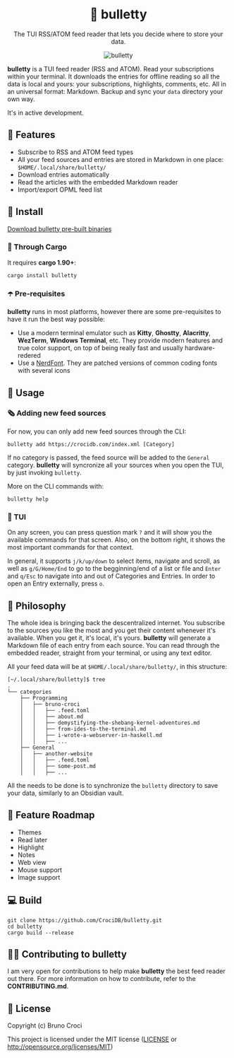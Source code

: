 <h1 align="center">📰 bulletty</h1>
<p align="center">The TUI RSS/ATOM feed reader that lets you decide where to store your data.</p>

<p align="center">
  <img src="img/screenshot.gif" alt="bulletty" />
</p>

**bulletty** is a TUI feed reader (RSS and ATOM). Read your subscriptions within your terminal. It downloads the entries for offline reading so all the data is local and yours: your subscriptions, highlights, comments, etc. All in an universal format: Markdown. Backup and sync your `data` directory your own way. 

It's in active development.

## 🔨 Features

 - Subscribe to RSS and ATOM feed types
 - All your feed sources and entries are stored in Markdown in one place: `$HOME/.local/share/bulletty/`
 - Download entries automatically
 - Read the articles with the embedded Markdown reader
 - Import/export OPML feed list

## 🚀 Install

[Download bulletty pre-built binaries](https://github.com/CrociDB/bulletty/releases)

### 🚚 Through Cargo

It requires **cargo 1.90+**:

```shell
cargo install bulletty
```

### ☂️ Pre-requisites

**bulletty** runs in most platforms, however there are some pre-requisites to have it run the best way possible:

- Use a modern terminal emulator such as **Kitty**, **Ghostty**, **Alacritty**, **WezTerm**, **Windows Terminal**, etc. They provide modern features and true color support, on top of being really fast and usually hardware-redered
- Use a [NerdFont](http://nerdfonts.com/). They are patched versions of common coding fonts with several icons

## 🚄 Usage

### 🗞️ Adding new feed sources

For now, you can only add new feed sources through the CLI:

```shell
bulletty add https://crocidb.com/index.xml [Category]
```

If no category is passed, the feed source will be added to the `General` category. **bulletty** will syncronize all your sources when you open the TUI, by just invoking `bulletty`.

More on the CLI commands with:

```shell
bulletty help
```

### 🧩 TUI

On any screen, you can press question mark `?` and it will show you the available commands for that screen. Also, on the bottom right, it shows the most important commands for that context.

In general, it supports `j/k/up/down` to select items, navigate and scroll, as well as `g/G/Home/End` to go to the begginning/end of a list or file and `Enter` and `q/Esc` to navigate into and out of Categories and Entries. In order to open an Entry externally, press `o`.

## 🏫 Philosophy

The whole idea is bringing back the descentralized internet. You subscribe to the sources you like the most and you get their content whenever it's available. When you get it, it's local, it's yours. **bulletty** will generate a Markdown file of each entry from each source. You can read through the embedded reader, straight from your terminal, or using any text editor.

All your feed data will be at `$HOME/.local/share/bulletty/`, in this structure:

```shell
[~/.local/share/bulletty]$ tree
.
└── categories
    ├── Programming
    │   ├── bruno-croci
    │   │   ├── .feed.toml
    │   │   ├── about.md
    │   │   ├── demystifying-the-shebang-kernel-adventures.md
    │   │   ├── from-ides-to-the-terminal.md
    │   │   ├── i-wrote-a-webserver-in-haskell.md
    │   │   ├── ...
    ├── General
    │   ├── another-website
    │   │   ├── .feed.toml
    │   │   ├── some-post.md
    │   │   ├── ...

```

All the needs to be done is to synchronize the `bulletty` directory to save your data, similarly to an Obsidian vault.

## 📜 Feature Roadmap

 - Themes
 - Read later
 - Highlight
 - Notes
 - Web view
 - Mouse support
 - Image support

## 💻 Build

```shell
git clone https://github.com/CrociDB/bulletty.git
cd bulletty
cargo build --release
```

## 👩‍💻 Contributing to bulletty

I am very open for contributions to help make **bulletty** the best feed reader out there. For more information on how to contribute, refer to the **CONTRIBUTING.md**.

## 📃 License

Copyright (c) Bruno Croci

This project is licensed under the MIT license ([LICENSE] or <http://opensource.org/licenses/MIT>)

[LICENSE]: ./LICENSE
